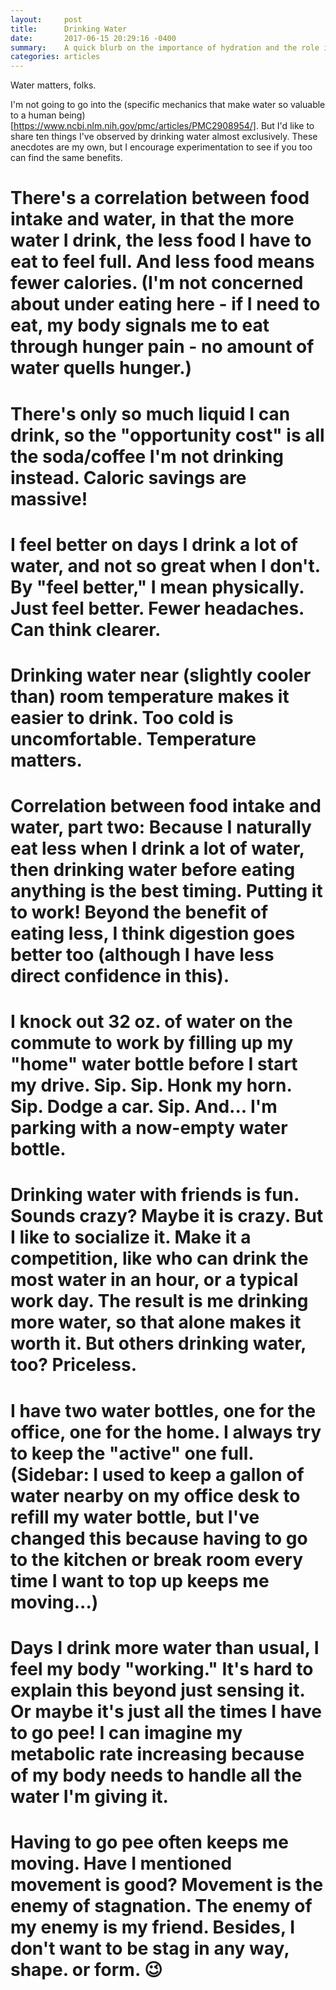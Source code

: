 ```yaml
---
layout:     post
title:      Drinking Water
date:       2017-06-15 20:29:16 -0400
summary:    A quick blurb on the importance of hydration and the role it has played in my life.
categories: articles
---
```


Water matters, folks.

I'm not going to go into the (specific mechanics that make water so valuable to a human being)[https://www.ncbi.nlm.nih.gov/pmc/articles/PMC2908954/]. But I'd like to share ten things I've observed by drinking water almost exclusively. These anecdotes are my own, but I encourage experimentation to see if you too can find the same benefits.

# There's a correlation between food intake and water, in that the more water I drink, the less food I have to eat to feel full. And less food means fewer calories. (I'm not concerned about under eating here - if I need to eat, my body signals me to eat through hunger pain - no amount of water quells hunger.)

# There's only so much liquid I can drink, so the "opportunity cost" is all the soda/coffee I'm not drinking instead. Caloric savings are massive!

# I feel better on days I drink a lot of water, and not so great when I don't. By "feel better," I mean physically. Just feel better. Fewer headaches. Can think clearer.

# Drinking water near (slightly cooler than) room temperature makes it easier to drink. Too cold is uncomfortable. Temperature matters.

# Correlation between food intake and water, part two: Because I naturally eat less when I drink a lot of water, then drinking water before eating anything is the best timing. Putting it to work! Beyond the benefit of eating less, I think digestion goes better too (although I have less direct confidence in this).

# I knock out 32 oz. of water on the commute to work by filling up my "home" water bottle before I start my drive. Sip. Sip. Honk my horn. Sip. Dodge a car. Sip. And... I'm parking with a now-empty water bottle.

# Drinking water with friends is fun. Sounds crazy? Maybe it is crazy. But I like to socialize it. Make it a competition, like who can drink the most water in an hour, or a typical work day. The result is me drinking more water, so that alone makes it worth it. But others drinking water, too? Priceless.

# I have two water bottles, one for the office, one for the home. I always try to keep the "active" one full. (Sidebar: I used to keep a gallon of water nearby on my office desk to refill my water bottle, but I've changed this because having to go to the kitchen or break room every time I want to top up keeps me moving...)

# Days I drink more water than usual, I feel my body "working." It's hard to explain this beyond just sensing it. Or maybe it's just all the times I have to go pee! I can imagine my metabolic rate increasing because of my body needs to handle all the water I'm giving it.

# Having to go pee often keeps me moving. Have I mentioned movement is good? Movement is the enemy of stagnation. The enemy of my enemy is my friend. Besides, I don't want to be stag in any way, shape. or form. 😉